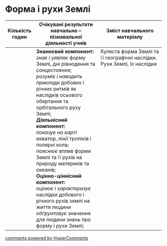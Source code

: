 <div id="hypercomments_widget" class="js-hypercomments-widget invisible"></div>

#  Форма і рухи Землі

<table>
  <tr>
    <td width="10%" align="center"><b>Кількість годин</b></td>  
    <td width="45%" align="center"><b>Очікувані  результати  навчально – пізнавальної  діяльності  учнів</b></td>
    <td width="45%" align="center"><b>Зміст навчального матеріалу</b></td>
  </tr>
<tbody>
  <tr>
<td width="10%" style="vertical-align:top !important;"></td>
    <td width="45%" style="vertical-align:top !important;">
    <b>Знаннєвий компонент:</b><br>
    <i>знає і уявляє</i> форму  Землі, дні рівнодення та сонцестояння;<br>
    <i>pозуміє і наводить приклади</i> добових і річних ритмів як наслідків осьового обертання та орбітального руху Землі; <br>
    <b>Діяльнісний компонент:</b><br>
    <i>показує на карті</i> екватор, лінії тропіків і полярні кола;<br>
    <i>пояснює</i> вплив форми Землі та її рухів на природу материків та океанів;<br>
    <b>Оцінно-ціннісний компонент:</b><br>
    <i>оцінює і характеризує</i> наслідки добового і річного рухів землі на життя людини<br>
    <i>обґрунтовує</i> значення для людини знань про форму і рухи Землі;
    </td>
    <td width="45%" style="vertical-align:top !important;">
    Куляста форма Землі та її географічні наслідки.<br>Рухи Землі, їх наслідки
</td>
  </tr>
</tbody>
</table>

<div class="js-hypercomments-container">
<a href="http://hypercomments.com" class="hc-link" title="comments widget">comments powered by HyperComments</a>
</div>